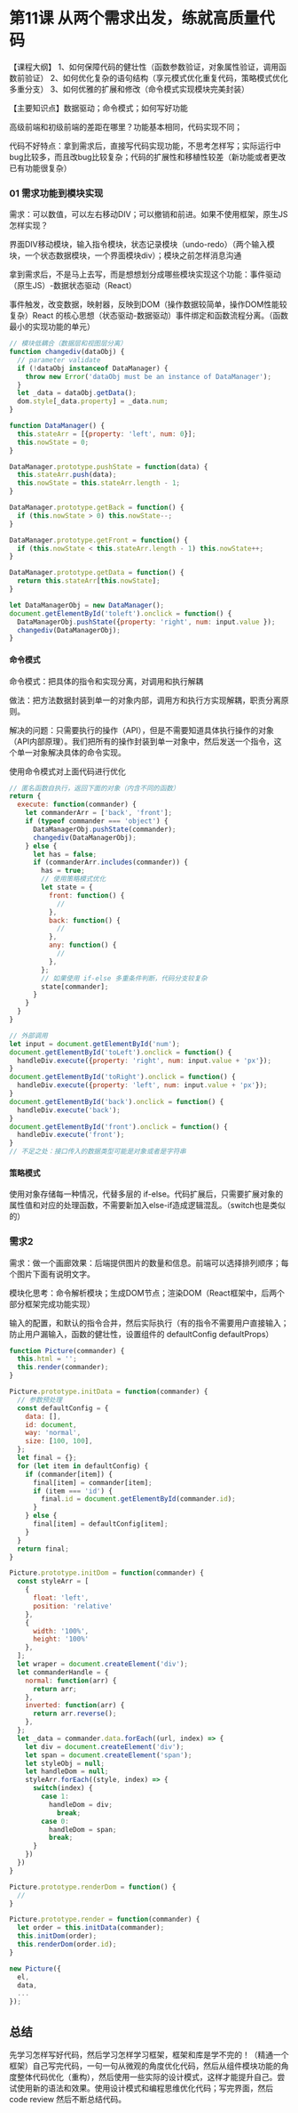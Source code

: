 # 第11课 从两个需求出发，练就高质量代码

【课程大纲】
1、如何保障代码的健壮性（函数参数验证，对象属性验证，调用函数前验证）
2、如何优化复杂的语句结构（享元模式优化重复代码，策略模式优化多重分支）
3、如何优雅的扩展和修改（命令模式实现模块完美封装）

【主要知识点】数据驱动；命令模式；如何写好功能

高级前端和初级前端的差距在哪里？功能基本相同，代码实现不同；

代码不好特点：拿到需求后，直接写代码实现功能，不思考怎样写；实际运行中bug比较多，而且改bug比较复杂；代码的扩展性和移植性较差（新功能或者更改已有功能很复杂）

### 01 需求功能到模块实现

需求：可以数值，可以左右移动DIV；可以撤销和前进。如果不使用框架，原生JS怎样实现？

界面DIV移动模块，输入指令模块，状态记录模块（undo-redo）（两个输入模块，一个状态数据模块，一个界面模块div）；模块之前怎样消息沟通

拿到需求后，不是马上去写，而是想想划分成哪些模块实现这个功能：事件驱动（原生JS）-数据状态驱动（React）

事件触发，改变数据，映射器，反映到DOM（操作数据较简单，操作DOM性能较复杂）React 的核心思想（状态驱动-数据驱动）事件绑定和函数流程分离。（函数最小的实现功能的单元）

~~~js
// 模块低耦合（数据层和视图层分离）
function changediv(dataObj) {
  // parameter validate
  if (!dataObj instanceof DataManager) {
    throw new Error('dataObj must be an instance of DataManager');
  }
  let _data = dataObj.getData();
  dom.style[_data.property] = _data.num;
}

function DataManager() {
  this.stateArr = [{property: 'left', num: 0}];
  this.nowState = 0;
}

DataManager.prototype.pushState = function(data) {
  this.stateArr.push(data);
  this.nowState = this.stateArr.length - 1;
}

DataManager.prototype.getBack = function() {
  if (this.nowState > 0) this.nowState--;
}

DataManager.prototype.getFront = function() {
  if (this.nowState < this.stateArr.length - 1) this.nowState++;
}

DataManager.prototype.getData = function() {
  return this.stateArr[this.nowState];
}

let DataManagerObj = new DataManager();
document.getElementById('toleft').onclick = function() {
  DataManagerObj.pushState({property: 'right', num: input.value });
  changediv(DataManagerObj);
}
~~~

#### 命令模式

命令模式：把具体的指令和实现分离，对调用和执行解耦

做法：把方法数据封装到单一的对象内部，调用方和执行方实现解耦，职责分离原则。

解决的问题：只需要执行的操作（API），但是不需要知道具体执行操作的对象（API内部原理）。我们把所有的操作封装到单一对象中，然后发送一个指令，这个单一对象解决具体的命令实现。

使用命令模式对上面代码进行优化

~~~js
// 匿名函数自执行，返回下面的对象（内含不同的函数）
return {
  execute: function(commander) {
    let commanderArr = ['back', 'front'];
    if (typeof commander === 'object') {
      DataManagerObj.pushState(commander);
      changediv(DataManagerObj);
    } else {
      let has = false;
      if (commanderArr.includes(commander)) {
        has = true;
        // 使用策略模式优化
        let state = {
          front: function() {
            //
          },
          back: function() {
            //
          },
          any: function() {
            //
          },
        };
        // 如果使用 if-else 多重条件判断，代码分支较复杂
        state[commander];
      }
    }
  }
}

// 外部调用
let input = document.getElementById('num');
document.getElementById('toLeft').onclick = function() {
  handleDiv.execute({property: 'right', num: input.value + 'px'});
}
document.getElementById('toRight').onclick = function() {
  handleDiv.execute({property: 'left', num: input.value + 'px'});
}
document.getElementById('back').onclick = function() {
  handleDiv.execute('back');
}
document.getElementById('front').onclick = function() {
  handleDiv.execute('front');
}
// 不足之处：接口传入的数据类型可能是对象或者是字符串
~~~

#### 策略模式

使用对象存储每一种情况，代替多层的 if-else。代码扩展后，只需要扩展对象的属性值和对应的处理函数，不需要新加入else-if造成逻辑混乱。（switch也是类似的）

### 需求2 

需求：做一个画廊效果：后端提供图片的数量和信息。前端可以选择排列顺序；每个图片下面有说明文字。

模块化思考：命令解析模块；生成DOM节点；渲染DOM（React框架中，后两个部分框架完成功能实现）

输入的配置，和默认的指令合并，然后实际执行（有的指令不需要用户直接输入；防止用户漏输入，函数的健壮性，设置组件的 defaultConfig defaultProps）

~~~js
function Picture(commander) {
  this.html = '';
  this.render(commander);
}

Picture.prototype.initData = function(commander) {
  // 参数预处理
  const defaultConfig = {
    data: [],
    id: document,
    way: 'normal',
    size: [100, 100],
  };
  let final = {};
  for (let item in defaultConfig) {
    if (commander[item]) {
      final[item] = commander[item];
      if (item === 'id') {
        final.id = document.getElementById(commander.id);
      }
    } else {
      final[item] = defaultConfig[item];
    }
  }
  return final;
}

Picture.prototype.initDom = function(commander) {
  const styleArr = [
    {
      float: 'left',
      position: 'relative'
    },
    {
      width: '100%',
      height: '100%'
    },
  ];
  let wraper = document.createElement('div');
  let commanderHandle = {
    normal: function(arr) {
      return arr;
    },
    inverted: function(arr) {
      return arr.reverse();
    },
  };
  let _data = commander.data.forEach((url, index) => {
    let div = document.createElement('div');
    let span = document.createElement('span');
    let styleObj = null;
    let handleDom = null;
    styleArr.forEach((style, index) => {
      switch(index) {
        case 1:
          handleDom = div;
         	break;
        case 0:
          handleDom = span;
          break;
      }
    })
  })
}

Picture.prototype.renderDom = function() {
  //
}

Picture.prototype.render = function(commander) {
  let order = this.initData(commander);
  this.initDom(order);
  this.renderDom(order.id);
}

new Picture({
  el,
  data,
  ...
});
~~~

## 总结

先学习怎样写好代码，然后学习怎样学习框架，框架和库是学不完的！（精通一个框架）自己写完代码，一句一句从微观的角度优化代码，然后从组件模块功能的角度整体代码优化（重构），然后使用一些实际的设计模式，这样才能提升自己。尝试使用新的语法和效果。使用设计模式和编程思维优化代码；写完界面，然后 code review 然后不断总结代码。
